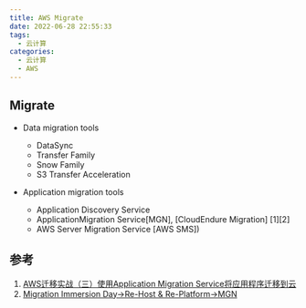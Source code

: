```yaml
---
title: AWS Migrate
date: 2022-06-28 22:55:33
tags:
  - 云计算
categories:
  - 云计算  
  - AWS
---
```


<p></p>
<!-- more -->

## Migrate
+ Data migration  tools
  + DataSync
  + Transfer Family
  + Snow Family
  + S3 Transfer Acceleration

+ Application migration tools 
   + Application Discovery Service
   + ApplicationMigration Service[MGN], [CloudEndure Migration]  [1][2]
   + AWS Server Migration Service [AWS SMS])

## 参考
1. [AWS迁移实战（三）使用Application Migration Service将应用程序迁移到云](https://www.bilibili.com/video/BV1Ag411T7kS/) 
2. [Migration Immersion Day->Re-Host & Re-Platform->MGN](https://catalog.us-east-1.prod.workshops.aws/workshops/a033522c-f256-40f9-9ecb-5b76a71589bc/en-US/rehost/mgn)
